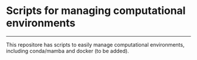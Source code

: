 # Scripts for managing computational environments

----
This repositore has scripts to easily manage computational environments, including conda/mamba and docker (to be added).